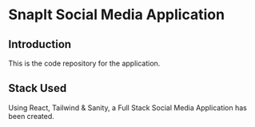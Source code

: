 # SnapIt Social Media Application

## Introduction
This is the code repository for the application.

## Stack Used
Using React, Tailwind & Sanity, a Full Stack Social Media Application has been created.

